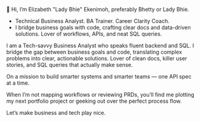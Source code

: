 👋 Hi, I’m Elizabeth "Lady Bhie" Ekenimoh, preferably Bhetty or Lady Bhie.
- Technical Business Analyst. BA Trainer. Career Clarity Coach.
- I bridge business goals with code, crafting clear docs and data-driven solutions. Lover of workflows, APIs, and neat SQL queries.


I am a Tech-savvy Business Analyst who speaks fluent backend and SQL. 
I bridge the gap between business goals and code, translating complex problems into clear, actionable solutions. 
Lover of clean docs, killer user stories, and SQL queries that actually make sense. 

On a mission to build smarter systems and smarter teams — one API spec at a time.

When I’m not mapping workflows or reviewing PRDs, you’ll find me plotting my next portfolio project or geeking out over the perfect process flow.

Let’s make business and tech play nice. 
